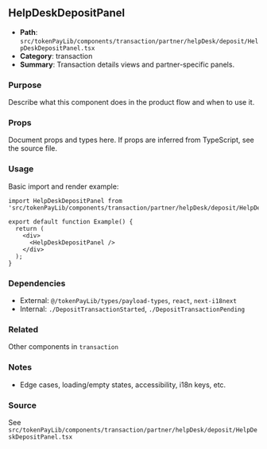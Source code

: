 ## HelpDeskDepositPanel

- **Path**: `src/tokenPayLib/components/transaction/partner/helpDesk/deposit/HelpDeskDepositPanel.tsx`
- **Category**: transaction
- **Summary**: Transaction details views and partner-specific panels.

### Purpose
Describe what this component does in the product flow and when to use it.

### Props
Document props and types here. If props are inferred from TypeScript, see the source file.

### Usage
Basic import and render example:


```tsx
import HelpDeskDepositPanel from 'src/tokenPayLib/components/transaction/partner/helpDesk/deposit/HelpDeskDepositPanel';

export default function Example() {
  return (
    <div>
      <HelpDeskDepositPanel />
    </div>
  );
}

```

### Dependencies
- External: `@/tokenPayLib/types/payload-types`, `react`, `next-i18next`
- Internal: `./DepositTransactionStarted`, `./DepositTransactionPending`

### Related
Other components in `transaction`

### Notes
- Edge cases, loading/empty states, accessibility, i18n keys, etc.

### Source
See `src/tokenPayLib/components/transaction/partner/helpDesk/deposit/HelpDeskDepositPanel.tsx`

